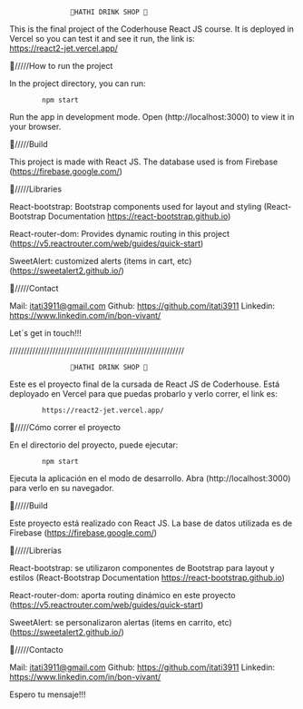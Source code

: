

                   🍹HATHI DRINK SHOP 🍹
                   
This is the final project of the Coderhouse React JS course.
It is deployed in Vercel so you can test it and see it run, the link is:                  
            https://react2-jet.vercel.app/
       
                   
🍹/////How to run the project

In the project directory, you can run:

            npm start           
                   
Run the app in development mode.
Open (http://localhost:3000) to view it in your browser.


🍹/////Build

This project is made with React JS. The database used is from Firebase (https://firebase.google.com/)


🍹/////Libraries

React-bootstrap: Bootstrap components used for layout and styling (React-Bootstrap Documentation
https://react-bootstrap.github.io)

React-router-dom: Provides dynamic routing in this project (https://v5.reactrouter.com/web/guides/quick-start)

SweetAlert: customized alerts (items in cart, etc) (https://sweetalert2.github.io/)



🍹/////Contact

Mail: itati3911@gmail.com
Github: https://github.com/itati3911
Linkedin: https://www.linkedin.com/in/bon-vivant/

Let´s get in touch!!!


/////////////////////////////////////////////////////////////

                   🍹HATHI DRINK SHOP 🍹

Este es el proyecto final de la cursada de React JS de Coderhouse.
Está deployado en Vercel para que puedas probarlo y verlo correr, el link es:

            https://react2-jet.vercel.app/


🍹/////Cómo correr el proyecto

En el directorio del proyecto, puede ejecutar:

            npm start

Ejecuta la aplicación en el modo de desarrollo.
Abra (http://localhost:3000) para verlo en su navegador.

🍹/////Build

Este proyecto está realizado con React JS. La base de datos utilizada es de Firebase (https://firebase.google.com/)

🍹/////Librerías

React-bootstrap: se utilizaron componentes de Bootstrap para layout y estilos (React-Bootstrap Documentation
https://react-bootstrap.github.io)

React-router-dom: aporta routing dinámico en este proyecto (https://v5.reactrouter.com/web/guides/quick-start)

SweetAlert: se personalizaron alertas (items en carrito, etc) (https://sweetalert2.github.io/)

🍹/////Contacto

Mail: itati3911@gmail.com
Github: https://github.com/itati3911
Linkedin: https://www.linkedin.com/in/bon-vivant/

Espero tu mensaje!!!
